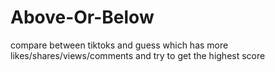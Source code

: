 # Above-Or-Below

compare between tiktoks and guess which has more likes/shares/views/comments and try to get the highest score
